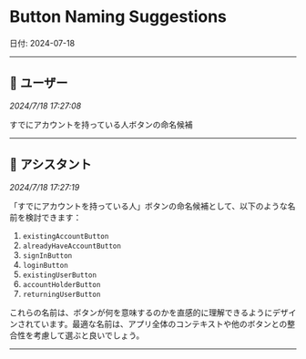 # Button Naming Suggestions

日付: 2024-07-18

---

## 👤 ユーザー
*2024/7/18 17:27:08*

すでにアカウントを持っている人ボタンの命名候補

---

## 🤖 アシスタント
*2024/7/18 17:27:19*

「すでにアカウントを持っている人」ボタンの命名候補として、以下のような名前を検討できます：

1. `existingAccountButton`
2. `alreadyHaveAccountButton`
3. `signInButton`
4. `loginButton`
5. `existingUserButton`
6. `accountHolderButton`
7. `returningUserButton`

これらの名前は、ボタンが何を意味するのかを直感的に理解できるようにデザインされています。最適な名前は、アプリ全体のコンテキストや他のボタンとの整合性を考慮して選ぶと良いでしょう。

---
